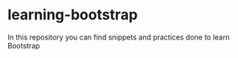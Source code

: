 # learning-bootstrap
In this repository you can find snippets and practices done to learn Bootstrap
